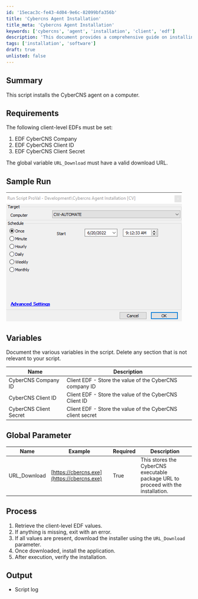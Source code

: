```yaml
---
id: '15ecac3c-fe43-4d04-9e6c-82099bfa356b'
title: 'Cybercns Agent Installation'
title_meta: 'Cybercns Agent Installation'
keywords: ['cybercns', 'agent', 'installation', 'client', 'edf']
description: 'This document provides a comprehensive guide on installing the CyberCNS agent on a computer, detailing the requirements, variables, global parameters, and the process involved in the installation.'
tags: ['installation', 'software']
draft: true
unlisted: false
---
```


## Summary

This script installs the CyberCNS agent on a computer.

## Requirements

The following client-level EDFs must be set:
1. EDF CyberCNS Company  
2. EDF CyberCNS Client ID  
3. EDF CyberCNS Client Secret  

The global variable `URL_Download` must have a valid download URL.

## Sample Run

![Sample Run](../../../static/img/Cybercns-Agent-Installation/image_1.png)

## Variables

Document the various variables in the script. Delete any section that is not relevant to your script.

| Name                     | Description                                          |
|--------------------------|------------------------------------------------------|
| CyberCNS Company ID      | Client EDF - Store the value of the CyberCNS company ID  |
| CyberCNS Client ID       | Client EDF - Store the value of the CyberCNS Client ID   |
| CyberCNS Client Secret    | Client EDF - Store the value of the CyberCNS client secret |

## Global Parameter

| Name          | Example                          | Required | Description                                                    |
|---------------|----------------------------------|----------|----------------------------------------------------------------|
| URL_Download  | [https://cbercns.exe](https://cbercns.exe) | True     | This stores the CyberCNS executable package URL to proceed with the installation. |

## Process

1. Retrieve the client-level EDF values.
2. If anything is missing, exit with an error.
3. If all values are present, download the installer using the `URL_Download` parameter.
4. Once downloaded, install the application.
5. After execution, verify the installation.

## Output

- Script log



